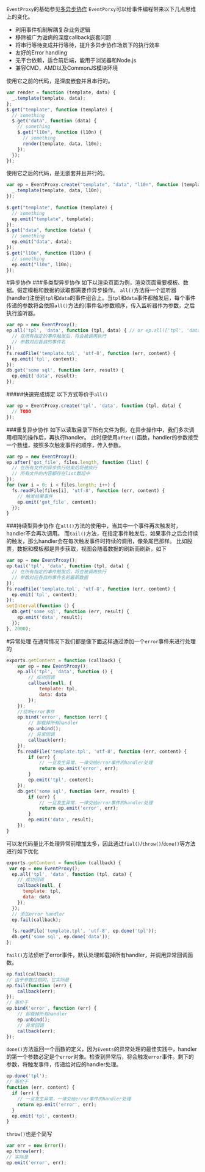 `EventProxy`的基础参见<a href='./event_proxy_base.md?_k=j2nxv3'>多异步协作</a>
`EventPorxy`可以给事件编程带来以下几点思维上的变化。

* 利用事件机制解耦复杂业务逻辑
* 移除被广为诟病的深度callback嵌套问题
* 将串行等待变成并行等待，提升多异步协作场景下的执行效率
* 友好的Error handling
* 无平台依赖，适合前后端，能用于浏览器和Node.js
* 兼容CMD，AMD以及CommonJS模块环境

使用它之前的代码，是深度嵌套并且串行的。
```javascript
var render = function (template, data) {
  _.template(template, data);
};
$.get("template", function (template) {
  // something 
  $.get("data", function (data) {
    // something 
    $.get("l10n", function (l10n) {
      // something 
      render(template, data, l10n);
    });
  });
});
```

使用它之后的代码，是无嵌套并且并行的。
```javascript
var ep = EventProxy.create("template", "data", "l10n", function (template, data, l10n) {
  _.template(template, data, l10n);
});
 
$.get("template", function (template) {
  // something 
  ep.emit("template", template);
});
$.get("data", function (data) {
  // something 
  ep.emit("data", data);
});
$.get("l10n", function (l10n) {
  // something 
  ep.emit("l10n", l10n);
});
```

#异步协作
###多类型异步协作
如下以渲染页面为例，渲染页面需要模板、数据。假定模板和数据的读取都需要作异步操作。
`all()`方法将一个监听器(handler)注册到`tpl`和`data`的事件组合上。当`tpl`和`data`事件都触发后，每个事件传递的参数将会依照`all()`方法的(事件名)参数顺序，传入监听器作为参数，之后执行监听器。
```javascript
var ep = new EventProxy();
ep.all('tpl', 'data', function (tpl, data) { // or ep.all(['tpl', 'data'], function (tpl, data) {}) 
  // 在所有指定的事件触发后，将会被调用执行 
  // 参数对应各自的事件名 
});
fs.readFile('template.tpl', 'utf-8', function (err, content) {
  ep.emit('tpl', content);
});
db.get('some sql', function (err, result) {
  ep.emit('data', result);
});
```
#####快速完成绑定
以下方式等价于`all()`
```javascript
var ep = EventProxy.create('tpl', 'data', function (tpl, data) {
  // TODO 
});
```

###重复异步协作
如下以读取目录下所有文件为例，在异步操作中，我们多次调用相同的操作后，再执行handler。
此时便使用`after()`函数，handler的参数接受一个数组，按照多次触发事件的顺序，传入参数。
```javascript
var ep = new EventProxy();
ep.after('got_file', files.length, function (list) {
  // 在所有文件的异步执行结束后将被执行 
  // 所有文件的内容都存在list数组中 
});
for (var i = 0; i < files.length; i++) {
  fs.readFile(files[i], 'utf-8', function (err, content) {
    // 触发结果事件 
    ep.emit('got_file', content);
  });
}
```

###持续型异步协作
在`all()`方法的使用中，当其中一个事件再次触发时，handler不会再次调用。
而`tail()`方法，在指定事件触发后，如果事件之后会持续的触发，那么handler会在每次触发事件时持续的调用，像条尾巴那样。
比如股票，数据和模板都是异步获取，视图会随着数据的刷新而刷新，如下
```javascript
var ep = new EventProxy();
ep.tail('tpl', 'data', function (tpl, data) {
  // 在所有指定的事件触发后，将会被调用执行 
  // 参数对应各自的事件名的最新数据 
});
fs.readFile('template.tpl', 'utf-8', function (err, content) {
  ep.emit('tpl', content);
});
setInterval(function () {
  db.get('some sql', function (err, result) {
    ep.emit('data', result);
  });
}, 2000);
```

#异常处理
在通常情况下我们都是像下面这样通过添加一个`error`事件来进行处理的

```javascript
exports.getContent = function (callback) {
    var ep = new EventProxy();
    ep.all('tpl', 'data', function () {
        // 成功回调 
        callback(null, {
            template: tpl,
            data: data
        });
    });
    //侦听error事件
    ep.bind('error', function (err) {
        // 卸载掉所有handler 
        ep.unbind();
        // 异常回调 
        callback(err);
    });
    fs.readFile('template.tpl', 'utf-8', function (err, content) {
        if (err) {
            // 一旦发生异常，一律交给error事件的handler处理 
            return ep.emit('error', err);
        }
        ep.emit('tpl', content);
    });
    db.get('some sql', function (err, result) {
        if (err) {
            // 一旦发生异常，一律交给error事件的handler处理 
            return ep.emit('error', err);
        }
        ep.emit('data', result);
    });
}
```
可以发代码量比不处理异常前增加太多，因此通过`fial()`/`throw()`/`done()`等方法进行如下优化
```javascript
exports.getContent = function (callback) {
 var ep = new EventProxy();
  ep.all('tpl', 'data', function (tpl, data) {
    // 成功回调 
    callback(null, {
      template: tpl,
      data: data
    });
  });
  // 添加error handler 
  ep.fail(callback);
 
  fs.readFile('template.tpl', 'utf-8', ep.done('tpl'));
  db.get('some sql', ep.done('data'));
};
```
`fail()`方法侦听了error事件，默认处理卸载掉所有handler，并调用异常回调函数。
```javascript
ep.fail(callback);
// 由于参数位相同，它实际是 
ep.fail(function (err) {
    callback(err);
});
// 等价于 
ep.bind('error', function (err) {
    // 卸载掉所有handler 
    ep.unbind();
    // 异常回调 
    callback(err);
});
```
`done()`方法返回一个函数的定义，因为`Events`的异常处理的最佳实践中，handler的第一个参数必定是个`error`对象。检查到异常后，将会触发`error`事件。剩下的参数，将触发事件，传递给对应的handler处理。
```javascript
ep.done('tpl');
// 等价于 
function (err, content) {
  if (err) {
    // 一旦发生异常，一律交给error事件的handler处理 
    return ep.emit('error', err);
  }
  ep.emit('tpl', content);
}
```
`throw()`也是个简写
```javascript
var err = new Error();
ep.throw(err);
// 实际是 
ep.emit('error', err);
```




